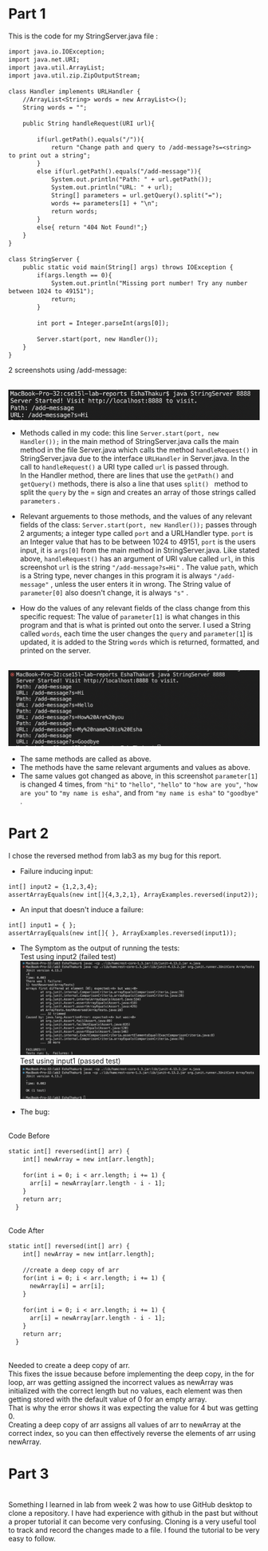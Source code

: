 # Part 1
This is the code for my StringServer.java file :
```
import java.io.IOException;
import java.net.URI;
import java.util.ArrayList;
import java.util.zip.ZipOutputStream;

class Handler implements URLHandler {
    //ArrayList<String> words = new ArrayList<>();
    String words = "";
    
    public String handleRequest(URI url){
        
        if(url.getPath().equals("/")){
            return "Change path and query to /add-message?s=<string> to print out a string";
        }
        else if(url.getPath().equals("/add-message")){
            System.out.println("Path: " + url.getPath());
            System.out.println("URL: " + url);
            String[] parameters = url.getQuery().split("=");
            words += parameters[1] + "\n";
            return words;
        }
        else{ return "404 Not Found!";}
    }
}

class StringServer {
    public static void main(String[] args) throws IOException {
        if(args.length == 0){
            System.out.println("Missing port number! Try any number between 1024 to 49151");
            return;
        }

        int port = Integer.parseInt(args[0]);

        Server.start(port, new Handler());
    }
}
```

2 screenshots using /add-message: 
 
<br> ![Image](first.png)
* Methods called in my code: this line ``` Server.start(port, new Handler()); ``` in the main method of StringServer.java calls the main method in the file Server.java which calls the method ```handleRequest()``` in StringServer.java due to the interface ```URLHandler``` in Server.java. In the call to ```handleRequest()``` a URI type called ```url``` is passed through.
<br>In the Handler method, there are lines that use the ```getPath()``` and ```getQuery()``` methods, there is also a line that uses ```split() ``` method to split the ```query``` by the = sign and creates an array of those strings called ```parameters``` .  

* Relevant arguements to those methods, and the values of any relevant fields of the class: ``` Server.start(port, new Handler()); ``` passes through 2 arguments; a integer type called ```port``` and a URLHandler type. ```port``` is an Integer value that has to be between 1024 to 49151, ```port``` is the users input, it is ```args[0]``` from the main method in StringServer.java. Like stated above, ```handleRequest()``` has an argument of URI value called ```url```, in this screenshot ```url``` is the string ```"/add-message?s=Hi"``` . The value ```path```, which is a String type, never changes in this program it is always ```"/add-message"``` , unless the user enters it in wrong. The String value of ```parameter[0]``` also doesn't change, it is always ```"s"``` . 

* How do the values of any relevant fields of the class change from this specific request: The value of ```parameter[1]``` is what changes in this program and that is what is printed out onto the server. I used a String called ```words```, each time the user changes the ```query``` and ```parameter[1```] is updated, it is added to the String ```words``` which is returned, formatted, and printed on the server.

<br> ![Image](second.png)
* The same methods are called as above.
* The methods have the same relevant arguments and values as above.
* The same values got changed as above, in this screenshot ```parameter[1]``` is changed 4 times, from ```"hi"``` to ```"hello"```, ```"hello"``` to ```"how are you"```, ```"how are you"``` to ```"my name is esha"```, and from ```"my name is esha"``` to ```"goodbye"``` .

# Part 2
I chose the reversed method from lab3 as my bug for this report.
<br>
* Failure inducing input: 
 ```
 int[] input2 = {1,2,3,4};
 assertArrayEquals(new int[]{4,3,2,1}, ArrayExamples.reversed(input2));
```
* An input that doesn't induce a failure:
```
int[] input1 = { };
assertArrayEquals(new int[]{ }, ArrayExamples.reversed(input1));
```
* The Symptom as the output of running the tests:
<br> Test using input2 (failed test)
<br> ![Image](failedTest.png)
<br> Test using input1 (passed test)
<br> ![Image](passedTest.png)

* The bug:

<br> Code Before
```
static int[] reversed(int[] arr) {
    int[] newArray = new int[arr.length];

    for(int i = 0; i < arr.length; i += 1) {
      arr[i] = newArray[arr.length - i - 1];
    }
    return arr;
  }

```
<br> Code After
```
static int[] reversed(int[] arr) {
    int[] newArray = new int[arr.length];

    //create a deep copy of arr
    for(int i = 0; i < arr.length; i += 1) {
      newArray[i] = arr[i];
    }

    for(int i = 0; i < arr.length; i += 1) {
      arr[i] = newArray[arr.length - i - 1];
    }
    return arr;
  }
```
 <br> Needed to create a deep copy of arr. 
 <br>This fixes the issue because before implementing the deep copy, in the for loop, arr was getting assigned the incorrect values as newArray was initialized with the correct length but no values, each element was then getting stored with the default value of 0 for an empty array. 
 <br>That is why the error shows it was expecting the value for 4 but was getting 0.
 <br> Creating a deep copy of arr assigns all values of arr to newArray at the correct index, so you can then effectively reverse the elements of arr using newArray.
 
 
 # Part 3
 <br> Something I learned in lab from week 2 was how to use GitHub desktop to clone a repository. I have had experience with github in the past but without a proper tutorial it can become very confusing. Cloning is a very useful tool to track and record the changes made to a file. I found the tutorial to be very easy to follow. 
